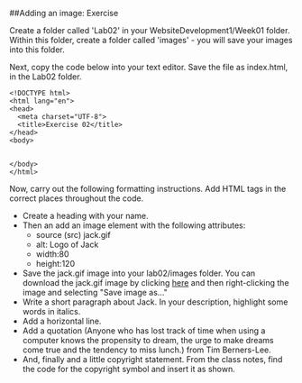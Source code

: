 ##Adding an image: Exercise

Create a folder called 'Lab02' in your WebsiteDevelopment1/Week01 folder. Within this folder, create a folder called 'images' - you will save your images into this folder.

Next, copy the code below into your text editor. Save the file as index.html, in the Lab02 folder.

~~~
<!DOCTYPE html>
<html lang="en">
<head>
  <meta charset="UTF-8">
  <title>Exercise 02</title>
</head>
<body>


</body>
</html>
~~~

Now, carry out the following formatting instructions. Add HTML tags in the correct places throughout the code.

- Create a heading with your name.
- Then an add an image element with the following attributes: 
  - source (src) jack.gif
  - alt: Logo of Jack
  - width:80
  - height:120
- Save the jack.gif image into your lab02/images folder. You can download the jack.gif image by clicking [here](archives/examples/images/jack.gif) and then right-clicking the image and selecting "Save image as..."
- Write a short paragraph about Jack. In your description, highlight some words in italics.
- Add a horizontal line.
- Add a quotation (Anyone who has lost track of time when using a computer knows the propensity to dream, the urge to make dreams come true and the tendency to miss lunch.) from Tim Berners-Lee.
- And, finally and a little copyright statement. From the class notes, find the code for the copyright symbol and insert it as shown.

